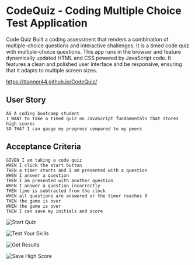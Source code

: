 # CodeQuiz - Coding Multiple Choice Test Application

Code Quiz
Built a coding assessment that renders a combination of multiple-choice questions and interactive challenges. It is a timed code quiz with multiple-choice questions. This app runs in the browser and feature dynamically updated HTML and CSS powered by JavaScript code. It features a clean and polished user interface and be responsive, ensuring that it adapts to multiple screen sizes.

https://ttanner44.github.io/CodeQuiz/

## User Story

```
AS A coding bootcamp student
I WANT to take a timed quiz on JavaScript fundamentals that stores high scores
SO THAT I can gauge my progress compared to my peers
```

## Acceptance Criteria

```
GIVEN I am taking a code quiz
WHEN I click the start button
THEN a timer starts and I am presented with a question
WHEN I answer a question
THEN I am presented with another question
WHEN I answer a question incorrectly
THEN time is subtracted from the clock
WHEN all questions are answered or the timer reaches 0
THEN the game is over
WHEN the game is over
THEN I can save my initials and score
```


![Start Quiz](./Assets/CodeQuizStart.PNG)

![Test Your Skills](./Assets/CodeQuizQuestion.PNG)

![Get Results](./Assets/CodeQuizScore.PNG)

![Save High Score](./Assets/CodeQuizHighScore.PNG)
